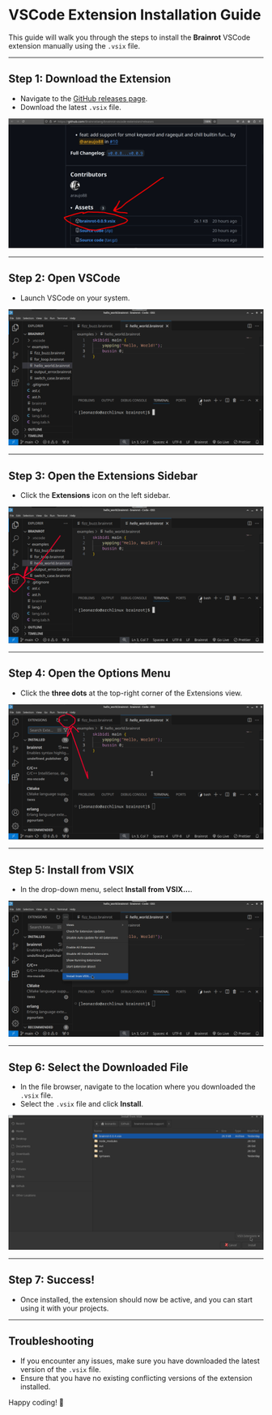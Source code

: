 # VSCode Extension Installation Guide

This guide will walk you through the steps to install the **Brainrot** VSCode extension manually using the `.vsix` file.

---

## **Step 1:** Download the Extension

- Navigate to the [GitHub releases page](https://github.com/Brainrotlang/brainrot-vscode-extension/releases).
- Download the latest `.vsix` file.

![Download Extension](./screenshot1.png)

---

## **Step 2:** Open VSCode

- Launch VSCode on your system.

![VSCode](./screenshot2.png)

---

## **Step 3:** Open the Extensions Sidebar

- Click the **Extensions** icon on the left sidebar.

![Extensions Sidebar](./screenshot3.png)

---

## **Step 4:** Open the Options Menu

- Click the **three dots** at the top-right corner of the Extensions view.

![Options Menu](./screenshot4.png)

---

## **Step 5:** Install from VSIX

- In the drop-down menu, select **Install from VSIX...**.

![Install from VSIX](./screenshot5.png)

---

## **Step 6:** Select the Downloaded File

- In the file browser, navigate to the location where you downloaded the `.vsix` file.
- Select the `.vsix` file and click **Install**.

![File Browser](./screenshot6.png)

---

## **Step 7:** Success!

- Once installed, the extension should now be active, and you can start using it with your projects.

---

## **Troubleshooting**

- If you encounter any issues, make sure you have downloaded the latest version of the `.vsix` file.
- Ensure that you have no existing conflicting versions of the extension installed.

Happy coding! 🎉
